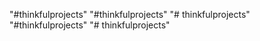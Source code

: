 "#thinkfulprojects" 
"#thinkfulprojects" 
"# thinkfulprojects" 
"#thinkfulprojects" 
"# thinkfulprojects" 

